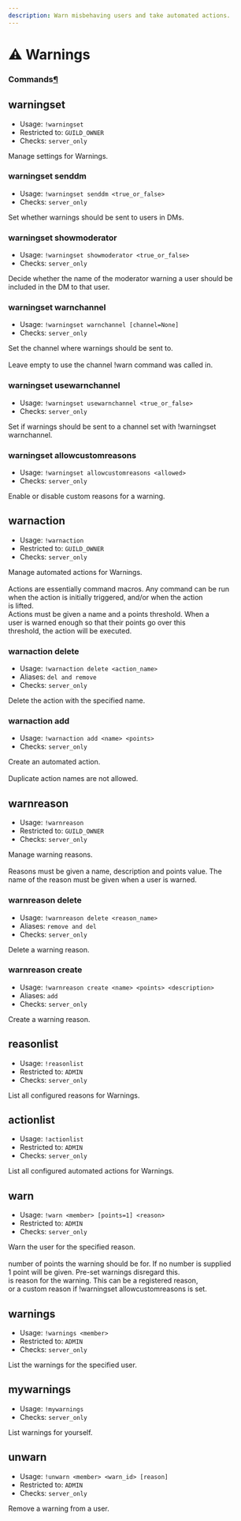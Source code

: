 ```yaml
---
description: Warn misbehaving users and take automated actions.
---
```


# ⚠ Warnings



### Commands[¶](broken-reference)

## warningset

* Usage: `!warningset`
* Restricted to: `GUILD_OWNER`
* Checks: `server_only`

Manage settings for Warnings.

### warningset senddm

* Usage: `!warningset senddm <true_or_false>`
* Checks: `server_only`

Set whether warnings should be sent to users in DMs.

### warningset showmoderator

* Usage: `!warningset showmoderator <true_or_false>`
* Checks: `server_only`

Decide whether the name of the moderator warning a user should be included in the DM to that user.

### warningset warnchannel

* Usage: `!warningset warnchannel [channel=None]`
* Checks: `server_only`

Set the channel where warnings should be sent to.\
\
Leave empty to use the channel !warn command was called in.

### warningset usewarnchannel

* Usage: `!warningset usewarnchannel <true_or_false>`
* Checks: `server_only`

Set if warnings should be sent to a channel set with !warningset warnchannel.

### warningset allowcustomreasons

* Usage: `!warningset allowcustomreasons <allowed>`
* Checks: `server_only`

Enable or disable custom reasons for a warning.

## warnaction

* Usage: `!warnaction`
* Restricted to: `GUILD_OWNER`
* Checks: `server_only`

Manage automated actions for Warnings.\
\
Actions are essentially command macros. Any command can be run\
when the action is initially triggered, and/or when the action\
is lifted.\
Actions must be given a name and a points threshold. When a\
user is warned enough so that their points go over this\
threshold, the action will be executed.

### warnaction delete

* Usage: `!warnaction delete <action_name>`
* Aliases: `del and remove`
* Checks: `server_only`

Delete the action with the specified name.

### warnaction add

* Usage: `!warnaction add <name> <points>`
* Checks: `server_only`

Create an automated action.\
\
Duplicate action names are not allowed.

## warnreason

* Usage: `!warnreason`
* Restricted to: `GUILD_OWNER`
* Checks: `server_only`

Manage warning reasons.\
\
Reasons must be given a name, description and points value. The\
name of the reason must be given when a user is warned.

### warnreason delete

* Usage: `!warnreason delete <reason_name>`
* Aliases: `remove and del`
* Checks: `server_only`

Delete a warning reason.

### warnreason create

* Usage: `!warnreason create <name> <points> <description>`
* Aliases: `add`
* Checks: `server_only`

Create a warning reason.

## reasonlist

* Usage: `!reasonlist`
* Restricted to: `ADMIN`
* Checks: `server_only`

List all configured reasons for Warnings.

## actionlist

* Usage: `!actionlist`
* Restricted to: `ADMIN`
* Checks: `server_only`

List all configured automated actions for Warnings.

## warn

* Usage: `!warn <member> [points=1] <reason>`
* Restricted to: `ADMIN`
* Checks: `server_only`

Warn the user for the specified reason.\
\
number of points the warning should be for. If no number is supplied\
1 point will be given. Pre-set warnings disregard this.\
is reason for the warning. This can be a registered reason,\
or a custom reason if !warningset allowcustomreasons is set.

## warnings

* Usage: `!warnings <member>`
* Restricted to: `ADMIN`
* Checks: `server_only`

List the warnings for the specified user.

## mywarnings

* Usage: `!mywarnings`
* Checks: `server_only`

List warnings for yourself.

## unwarn

* Usage: `!unwarn <member> <warn_id> [reason]`
* Restricted to: `ADMIN`
* Checks: `server_only`

Remove a warning from a user.
